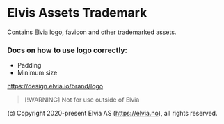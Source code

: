 # Elvis Assets Trademark

Contains Elvia logo, favicon and other trademarked assets.

### Docs on how to use logo correctly:

- Padding
- Minimum size

https://design.elvia.io/brand/logo

> [!WARNING] Not for use outside of Elvia

(c) Copyright 2020-present Elvia AS (https://elvia.no), all rights reserved.
